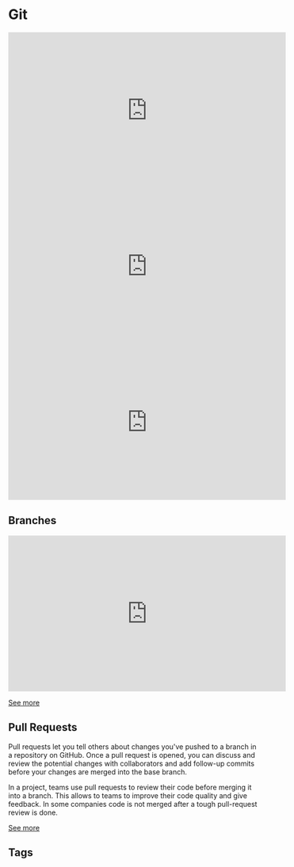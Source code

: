 # Git

<iframe width="560" height="315" src="https://www.youtube.com/embed/hWglK8nWh60" frameborder="0" allow="accelerometer; autoplay; encrypted-media; gyroscope; picture-in-picture" allowfullscreen></iframe>

<iframe width="560" height="315" src="https://www.youtube.com/embed/HiXLkL42tMU" frameborder="0" allow="accelerometer; autoplay; encrypted-media; gyroscope; picture-in-picture" allowfullscreen></iframe>

<iframe width="560" height="315" src="https://www.youtube.com/embed/SWYqp7iY_Tc" frameborder="0" allow="accelerometer; autoplay; encrypted-media; gyroscope; picture-in-picture" allowfullscreen></iframe>



## Branches


<iframe width="560" height="315" src="https://www.youtube.com/embed/JTE2Fn_sCZs" frameborder="0" allow="accelerometer; autoplay; encrypted-media; gyroscope; picture-in-picture" allowfullscreen></iframe>

[See more](https://git-scm.com/book/en/v2/Git-Branching-Branches-in-a-Nutshell)

## Pull Requests
Pull requests let you tell others about changes you've pushed to a branch in a repository on GitHub. Once a pull request is opened, you can discuss and review the potential changes with collaborators and add follow-up commits before your changes are merged into the base branch.

In a project, teams use pull requests to review their code before merging it into a branch. This allows to teams to improve their code quality and give feedback. In some companies code is not merged after a tough pull-request review is done.

[See more](https://help.github.com/en/github/collaborating-with-issues-and-pull-requests/about-pull-requests)

## Tags

